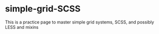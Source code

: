# simple-grid-SCSS

This is a practice page to master simple grid systems, SCSS, and possibly LESS and mixins
